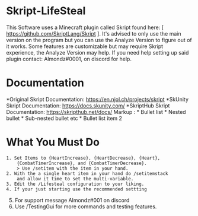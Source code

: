 # Skript-LifeSteal
This Software uses a Minecraft plugin called Skript found here: [ https://github.com/SkriptLang/Skript ].
It's advised to only use the main version on the program but you can use the Analyze Version to figure out of it works.
Some features are customizable but may require Skript experience, the Analyze Version may help.
If you need help setting up said plugin contact: Almondz#0001, on discord for help.

# Documentation
*Original Skript Documentation: https://en.njol.ch/projects/skript
*SkUnity Skript Documentation: https://docs.skunity.com/
*SkriptHub Skript Documentation: https://skripthub.net/docs/
 Markup : * Bullet list
              * Nested bullet
                  * Sub-nested bullet etc
          * Bullet list item 2
#                              What You Must Do   
	1. Set Items to {HeartIncrease}, {HeartDecrease}, {Heart},
		{CombatTimerIncrease}, and {CombatTimerDecrease}.
		> Use /setitem with the item in your hand.
	2. With the a single heart item in your hand do /setitemstack
		and allow it time to set the multi-variable.
	3. Edit the /Lifesteal configuration to your liking.
	4. If your just starting use the recommended settting
 5. For support message Almondz#001 on discord
 6. Use /TestingGui for more commands and testing features.

